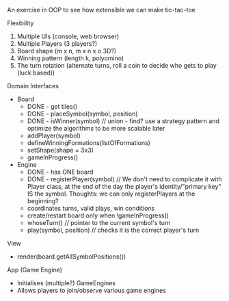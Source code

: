 An exercise in OOP to see how extensible we can make tic-tac-toe

Flexibility
1. Multiple UIs (console, web browser)
2. Multiple Players (3 players?)
3. Board shape (m x n, m x n x o 3D?)
4. Winning pattern (length k, polyomino)
5. The turn rotation (alternate turns, roll a coin to decide who gets to play (luck based))


Domain Interfaces
- Board
  - DONE - get tiles()
  - DONE - placeSymbol(symbol, position)
  - DONE - isWinner(symbol) // union - find? use a strategy pattern and optimize the algorithms to be more scalable later
  - addPlayer(symbol)
  - defineWinningFormations(listOfFormations)
  - setShape(shape = 3x3)
  - gameInProgress()
- Engine
  - DONE - has ONE board
  - DONE - registerPlayer(symbol) // We don't need to complicate it with Player class, at the end of the day the player's identity/"primary key" IS the symbol. Thoughts: we can only registerPlayers at the beginning?
  - coordinates turns, valid plays, win conditions
  - create/restart board only when !gameInProgress()
  - whoseTurn() // pointer to the current symbol's turn
  - play(symbol, position) // checks it is the correct player's turn

View
- render(board.getAllSymbolPositions())


App (Game Engine)
- Initialises (multiple?) GameEngines
- Allows players to join/observe various game engines
